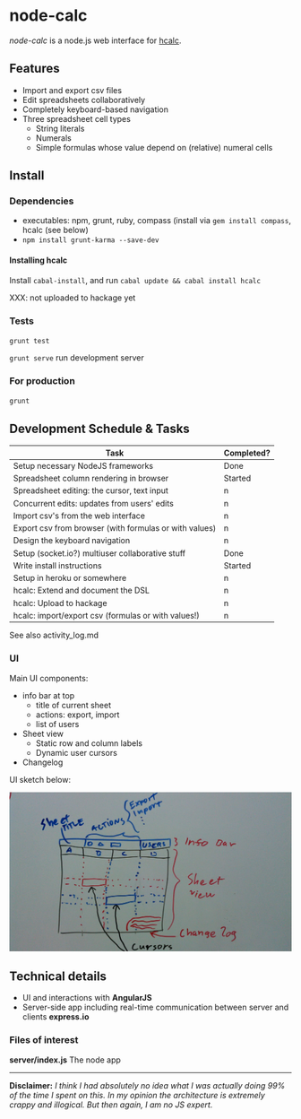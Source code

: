 node-calc
=========

*node-calc* is a node.js web interface for
[hcalc](https://github.com/SimSaladin/hcalc).


Features
--------

- Import and export csv files
- Edit spreadsheets collaboratively
- Completely keyboard-based navigation
- Three spreadsheet cell types
   * String literals
   * Numerals
   * Simple formulas whose value depend on (relative) numeral cells

Install
-------

### Dependencies

- executables: npm, grunt, ruby, compass (install via `gem install
  compass`, hcalc (see below)
- `npm install grunt-karma --save-dev`

#### Installing hcalc

Install `cabal-install`, and run `cabal update && cabal install hcalc`

XXX: not uploaded to hackage yet

### Tests

`grunt test`

`grunt serve` run development server

### For production

`grunt`

Development Schedule & Tasks
-----------------

Task | Completed?
--- | ---
Setup necessary NodeJS frameworks                      | Done
Spreadsheet column rendering in browser                | Started
Spreadsheet editing: the cursor, text input            | n
Concurrent edits: updates from users' edits            | n
Import csv's from the web interface                    | n
Export csv from browser (with formulas or with values) | n
Design the keyboard navigation                         | n
Setup (socket.io?) multiuser collaborative stuff       | Done
Write install instructions                             | Started
Setup in heroku or somewhere                           | n
hcalc: Extend and document the DSL                     | n
hcalc: Upload to hackage                               | n
hcalc: import/export csv (formulas or with values!)    | n

See also activity_log.md

### UI

Main UI components:

- info bar at top
   * title of current sheet
   * actions: export, import
   * list of users
- Sheet view
   * Static row and column labels
   * Dynamic user cursors
- Changelog

UI sketch below:

![UI design sketch](ui_design.jpg)

Technical details
-----------------

- UI and interactions with **AngularJS**
- Server-side app including real-time communication between server and clients **express.io**


### Files of interest 
**server/index.js** The node app


-----

**Disclaimer:** *I think I had absolutely no idea what I was actually doing 99%
of the time I spent on this. In my opinion the architecture is extremely crappy
and illogical. But then again, I am no JS expert.*
